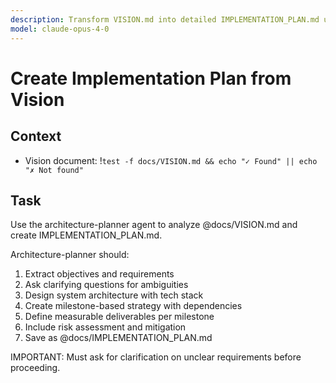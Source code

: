 ```yaml
---
description: Transform VISION.md into detailed IMPLEMENTATION_PLAN.md using architecture-planner agent
model: claude-opus-4-0
---
```


# Create Implementation Plan from Vision

## Context

- Vision document: !`test -f docs/VISION.md && echo "✓ Found" || echo "✗ Not found"`

## Task

Use the architecture-planner agent to analyze @docs/VISION.md and create IMPLEMENTATION_PLAN.md.

Architecture-planner should:
1. Extract objectives and requirements
2. Ask clarifying questions for ambiguities
3. Design system architecture with tech stack
4. Create milestone-based strategy with dependencies
5. Define measurable deliverables per milestone
6. Include risk assessment and mitigation
7. Save as @docs/IMPLEMENTATION_PLAN.md

IMPORTANT: Must ask for clarification on unclear requirements before proceeding.